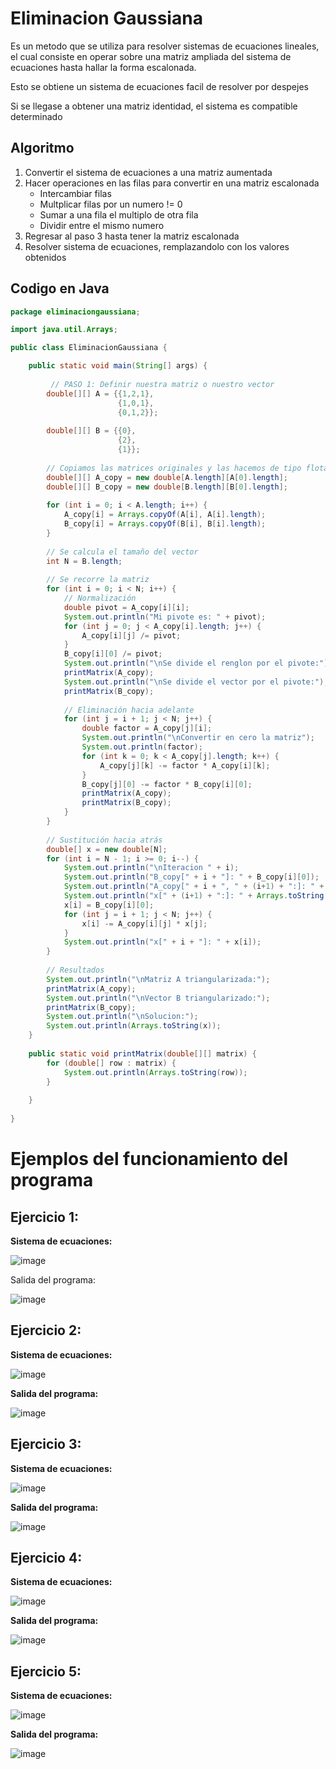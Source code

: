 # Eliminacion Gaussiana

Es un metodo que se utiliza para resolver sistemas de ecuaciones lineales, el cual consiste en operar sobre una matriz ampliada del sistema de ecuaciones hasta hallar la forma escalonada.

Esto se obtiene un sistema de ecuaciones facil de resolver por despejes

Si se llegase a obtener una matriz identidad, el sistema es compatible determinado

## Algoritmo

1. Convertir el sistema de ecuaciones a una matriz aumentada
2. Hacer operaciones en las filas para convertir en una matriz escalonada
   - Intercambiar filas
   - Multplicar filas por un numero != 0
   - Sumar a una fila el multiplo de otra fila
   - Dividir entre el mismo numero
4. Regresar al paso 3 hasta tener la matriz escalonada
5. Resolver sistema de ecuaciones, remplazandolo con los valores obtenidos

## Codigo en Java

```java
package eliminaciongaussiana;

import java.util.Arrays;

public class EliminacionGaussiana {

    public static void main(String[] args) {
        
         // PASO 1: Definir nuestra matriz o nuestro vector
        double[][] A = {{1,2,1},
                        {1,0,1},
                        {0,1,2}};
        
        double[][] B = {{0},
                        {2},
                        {1}};
        
        // Copiamos las matrices originales y las hacemos de tipo flotante
        double[][] A_copy = new double[A.length][A[0].length];
        double[][] B_copy = new double[B.length][B[0].length];
        
        for (int i = 0; i < A.length; i++) {
            A_copy[i] = Arrays.copyOf(A[i], A[i].length);
            B_copy[i] = Arrays.copyOf(B[i], B[i].length);
        }
        
        // Se calcula el tamaño del vector
        int N = B.length;
        
        // Se recorre la matriz
        for (int i = 0; i < N; i++) {
            // Normalización
            double pivot = A_copy[i][i];
            System.out.println("Mi pivote es: " + pivot);
            for (int j = 0; j < A_copy[i].length; j++) {
                A_copy[i][j] /= pivot;
            }
            B_copy[i][0] /= pivot;
            System.out.println("\nSe divide el renglon por el pivote:");
            printMatrix(A_copy);
            System.out.println("\nSe divide el vector por el pivote:");
            printMatrix(B_copy);
            
            // Eliminación hacia adelante
            for (int j = i + 1; j < N; j++) {
                double factor = A_copy[j][i];
                System.out.println("\nConvertir en cero la matriz");
                System.out.println(factor);
                for (int k = 0; k < A_copy[j].length; k++) {
                    A_copy[j][k] -= factor * A_copy[i][k];
                }
                B_copy[j][0] -= factor * B_copy[i][0];
                printMatrix(A_copy);
                printMatrix(B_copy);
            }
        }
        
        // Sustitución hacia atrás
        double[] x = new double[N];
        for (int i = N - 1; i >= 0; i--) {
            System.out.println("\nIteracion " + i);
            System.out.println("B_copy[" + i + "]: " + B_copy[i][0]);
            System.out.println("A_copy[" + i + ", " + (i+1) + ":]: " + Arrays.toString(Arrays.copyOfRange(A_copy[i], i+1, A_copy[i].length)));
            System.out.println("x[" + (i+1) + ":]: " + Arrays.toString(Arrays.copyOfRange(x, i+1, x.length)));
            x[i] = B_copy[i][0];
            for (int j = i + 1; j < N; j++) {
                x[i] -= A_copy[i][j] * x[j];
            }
            System.out.println("x[" + i + "]: " + x[i]);
        }
        
        // Resultados
        System.out.println("\nMatriz A triangularizada:");
        printMatrix(A_copy);
        System.out.println("\nVector B triangularizado:");
        printMatrix(B_copy);
        System.out.println("\nSolucion:");
        System.out.println(Arrays.toString(x));
    }
    
    public static void printMatrix(double[][] matrix) {
        for (double[] row : matrix) {
            System.out.println(Arrays.toString(row));
        }
        
    }
    
}

```

# Ejemplos del funcionamiento del programa
## Ejercicio 1:
**Sistema de ecuaciones:**

![image](https://github.com/CristianCHsx/Metodos-Numericos/assets/162630564/1c8a2b0b-89fe-4bb7-9065-f7782b0ab426)

Salida del programa:

![image](https://github.com/CristianCHsx/Metodos-Numericos/assets/162630564/b8a0a6ab-666f-4d0f-a650-631a4e02ab0f)

## Ejercicio 2:
**Sistema de ecuaciones:**

![image](https://github.com/CristianCHsx/Metodos-Numericos/assets/162630564/0e189613-c4f3-4082-8de4-34518af166d3)

**Salida del programa:**

![image](https://github.com/CristianCHsx/Metodos-Numericos/assets/162630564/ad1466d8-ea5b-4965-8e63-e3aeaaeb5671)

## Ejercicio 3:
**Sistema de ecuaciones:**

![image](https://github.com/CristianCHsx/Metodos-Numericos/assets/162630564/61efa32c-cca2-4727-9358-0515ac085e5a)

**Salida del programa:**

![image](https://github.com/CristianCHsx/Metodos-Numericos/assets/162630564/0bc60c8d-3060-404e-9234-d0c23b777f64)

## Ejercicio 4:
**Sistema de ecuaciones:**

![image](https://github.com/CristianCHsx/Metodos-Numericos/assets/162630564/e3c85e3f-1968-49b9-b963-56ac42f4783e)

**Salida del programa:**

![image](https://github.com/CristianCHsx/Metodos-Numericos/assets/162630564/8e152623-9b77-446c-892e-505f481e0ea1)

## Ejercicio 5:
**Sistema de ecuaciones:**

![image](https://github.com/CristianCHsx/Metodos-Numericos/assets/162630564/1659be04-43f9-48b8-bcc6-5ae64fd6a1d6)

**Salida del programa:**

![image](https://github.com/CristianCHsx/Metodos-Numericos/assets/162630564/79014de3-7582-458e-a086-04f35609d4a3)



